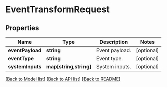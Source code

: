 # EventTransformRequest

## Properties
Name | Type | Description | Notes
------------ | ------------- | ------------- | -------------
**eventPayload** | **string** | Event payload. | [optional] 
**eventType** | **string** | Event type. | [optional] 
**systemInputs** | **map[string,string]** | System inputs. | [optional] 

[[Back to Model list]](../README.md#documentation-for-models) [[Back to API list]](../README.md#documentation-for-api-endpoints) [[Back to README]](../README.md)



